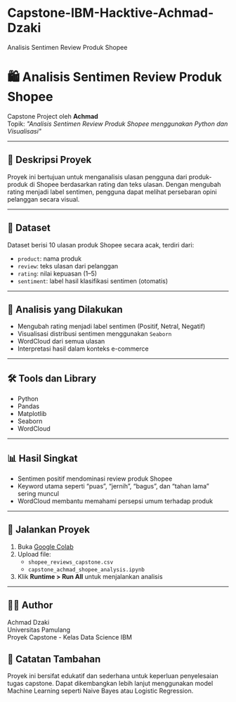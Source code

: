 # Capstone-IBM-Hacktive-Achmad-Dzaki
Analisis Sentimen Review Produk Shopee
# 🛍️ Analisis Sentimen Review Produk Shopee

Capstone Project oleh **Achmad**  
Topik: *"Analisis Sentimen Review Produk Shopee menggunakan Python dan Visualisasi"*

---

## 📌 Deskripsi Proyek

Proyek ini bertujuan untuk menganalisis ulasan pengguna dari produk-produk di Shopee berdasarkan rating dan teks ulasan. Dengan mengubah rating menjadi label sentimen, pengguna dapat melihat persebaran opini pelanggan secara visual.

---

## 📂 Dataset

Dataset berisi 10 ulasan produk Shopee secara acak, terdiri dari:

- `product`: nama produk
- `review`: teks ulasan dari pelanggan
- `rating`: nilai kepuasan (1–5)
- `sentiment`: label hasil klasifikasi sentimen (otomatis)

---

## 🧠 Analisis yang Dilakukan

- Mengubah rating menjadi label sentimen (Positif, Netral, Negatif)
- Visualisasi distribusi sentimen menggunakan `Seaborn`
- WordCloud dari semua ulasan
- Interpretasi hasil dalam konteks e-commerce

---

## 🛠️ Tools dan Library

- Python
- Pandas
- Matplotlib
- Seaborn
- WordCloud

---

## 📊 Hasil Singkat

- Sentimen positif mendominasi review produk Shopee
- Keyword utama seperti “puas”, “jernih”, “bagus”, dan “tahan lama” sering muncul
- WordCloud membantu memahami persepsi umum terhadap produk

---

## 🚀 Jalankan Proyek

1. Buka [Google Colab](https://colab.research.google.com/)
2. Upload file:
   - `shopee_reviews_capstone.csv`
   - `capstone_achmad_shopee_analysis.ipynb`
3. Klik **Runtime > Run All** untuk menjalankan analisis

---


## 👨‍💻 Author
Achmad Dzaki  
Universitas Pamulang  
Proyek Capstone - Kelas Data Science IBM

## 📝 Catatan Tambahan
Proyek ini bersifat edukatif dan sederhana untuk keperluan penyelesaian tugas capstone. Dapat dikembangkan lebih lanjut menggunakan model Machine Learning seperti Naive Bayes atau Logistic Regression.
